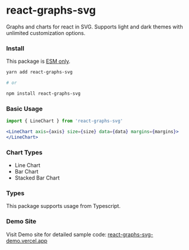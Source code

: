 # react-graphs-svg

Graphs and charts for react in SVG. Supports light and dark themes with unlimited customization options.

### Install

This package is [ESM only](https://gist.github.com/sindresorhus/a39789f98801d908bbc7ff3ecc99d99c).

```bash
yarn add react-graphs-svg

# or

npm install react-graphs-svg
```

### Basic Usage

```jsx
import { LineChart } from 'react-graphs-svg'

<LineChart axis={axis} size={size} data={data} margins={margins}>
</LineChart>
```

### Chart Types

- Line Chart
- Bar Chart
- Stacked Bar Chart


### Types

This package supports usage from Typescript.

### Demo Site

Visit Demo site for detailed sample code: [react-graphs-svg-demo.vercel.app ](https://react-graphs-svg-demo.vercel.app)


